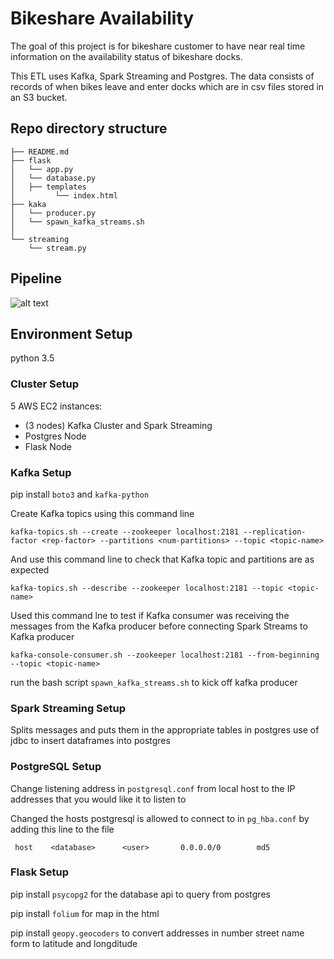 # Bikeshare Availability

The goal of this project is for bikeshare customer to have near real time information on the availability status of bikeshare docks. 

This ETL uses Kafka, Spark Streaming and Postgres. The data consists of records of when bikes leave and enter docks which are in csv files stored in an S3 bucket.

## Repo directory structure

    ├── README.md
    ├── flask
    │   └── app.py
    │   └── database.py
    │   ├── templates
    │         └── index.html
    ├── kaka
    │   └── producer.py
    │   └── spawn_kafka_streams.sh
    │  
    └── streaming
        └── stream.py
    
Pipeline
-----------------

![alt text](https://github.com/tdeshong/bikeshareAvailability/tree/Develop/pic/pipeline.png)

## Environment Setup
python 3.5
### Cluster Setup
5 AWS EC2 instances:

- (3 nodes) Kafka Cluster and Spark Streaming
- Postgres Node
- Flask Node

### Kafka Setup
pip install `boto3` and `kafka-python`

Create Kafka topics using this command line

`kafka-topics.sh --create --zookeeper localhost:2181 --replication-factor <rep-factor> --partitions <num-partitions> --topic <topic-name>`

And use this command line to check that Kafka topic and partitions are as expected

`kafka-topics.sh --describe --zookeeper localhost:2181 --topic <topic-name>`

Used this command lne to test if Kafka consumer was receiving the messages from the Kafka producer before connecting Spark Streams to Kafka producer

`kafka-console-consumer.sh --zookeeper localhost:2181 --from-beginning --topic <topic-name>`

run the bash script `spawn_kafka_streams.sh` to kick off kafka producer

### Spark Streaming Setup
Splits messages and puts them in the appropriate tables in postgres
use of jdbc to insert dataframes into postgres

### PostgreSQL Setup
Change listening address in `postgresql.conf` from local host to the IP addresses that you would like it to listen to

Changed the hosts postgresql is allowed to connect to in `pg_hba.conf` by adding this line to the file

` host    <database>      <user>       0.0.0.0/0        md5`

### Flask Setup
pip install `psycopg2` for the database api to query from postgres

pip install `folium` for map in the html

pip install `geopy.geocoders` to convert addresses in number street name form to latitude and longditude


